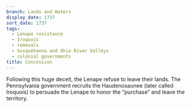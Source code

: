```yaml
---
branch: Lands and Waters
display_date: 1737
sort_date: 1737
tags:
  - Lenape resistance
  - Iroquois
  - removals
  - Susquehanna and Ohio River Valleys
  - colonial governments
title: Concession
---
```


Following this huge deceit, the Lenape refuse to leave their lands. The Pennsylvania government recruits the Haudenosaunee (later called Iroquois) to persuade the Lenape to honor the “purchase” and leave the territory.
